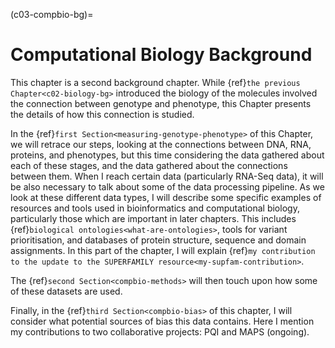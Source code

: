(c03-compbio-bg)=
# Computational Biology Background
[//]: # (TODO: Rewrite for new structure)

This chapter is a second background chapter.
While {ref}`the previous Chapter<c02-biology-bg>` introduced the biology of the molecules involved the connection between genotype and phenotype, this Chapter presents the details of how this connection is studied.

[//]: # (TODO: Put my contributions in this chapter here)

In the {ref}`first Section<measuring-genotype-phenotype>` of this Chapter, we will retrace our steps, looking at the connections between DNA, RNA, proteins, and phenotypes, but this time considering the data gathered about each of these stages, and the data gathered about the connections between them. 
When I reach certain data (particularly RNA-Seq data), it will be also necessary to talk about some of the data processing pipeline. 
As we look at these different data types, I will describe some specific examples of resources and tools used in bioinformatics and computational biology, particularly those which are important in later chapters. 
This includes {ref}`biological ontologies<what-are-ontologies>`, tools for variant prioritisation, and databases of protein structure, sequence and domain assignments. In this part of the chapter, I will explain {ref}`my contribution to the update to the SUPERFAMILY resource<my-supfam-contribution>`.

[//]: # (TODO: Write this paragraph)
The {ref}`second Section<compbio-methods>` will then touch upon how some of these datasets are used.

Finally, in the {ref}`third Section<compbio-bias>` of this chapter, I will consider what potential sources of bias this data contains. Here I mention my contributions to two collaborative projects: PQI and MAPS (ongoing).

